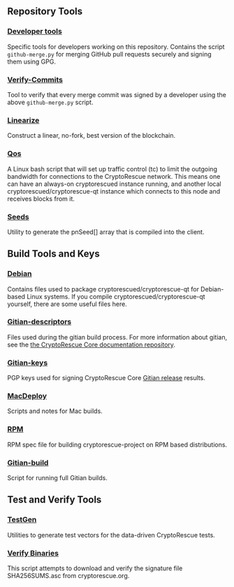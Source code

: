 Repository Tools
---------------------

### [Developer tools](/contrib/devtools) ###
Specific tools for developers working on this repository.
Contains the script `github-merge.py` for merging GitHub pull requests securely and signing them using GPG.

### [Verify-Commits](/contrib/verify-commits) ###
Tool to verify that every merge commit was signed by a developer using the above `github-merge.py` script.

### [Linearize](/contrib/linearize) ###
Construct a linear, no-fork, best version of the blockchain.

### [Qos](/contrib/qos) ###

A Linux bash script that will set up traffic control (tc) to limit the outgoing bandwidth for connections to the CryptoRescue network. This means one can have an always-on cryptorescued instance running, and another local cryptorescued/cryptorescue-qt instance which connects to this node and receives blocks from it.

### [Seeds](/contrib/seeds) ###
Utility to generate the pnSeed[] array that is compiled into the client.

Build Tools and Keys
---------------------

### [Debian](/contrib/debian) ###
Contains files used to package cryptorescued/cryptorescue-qt
for Debian-based Linux systems. If you compile cryptorescued/cryptorescue-qt yourself, there are some useful files here.

### [Gitian-descriptors](/contrib/gitian-descriptors) ###
Files used during the gitian build process. For more information about gitian, see the [the CryptoRescue Core documentation repository](https://github.com/cryptorescue-project/docs).

### [Gitian-keys](/contrib/gitian-keys)
PGP keys used for signing CryptoRescue Core [Gitian release](/doc/release-process.md) results.

### [MacDeploy](/contrib/macdeploy) ###
Scripts and notes for Mac builds. 

### [RPM](/contrib/rpm) ###
RPM spec file for building cryptorescue-project on RPM based distributions.

### [Gitian-build](/contrib/gitian-build.sh) ###
Script for running full Gitian builds.

Test and Verify Tools 
---------------------

### [TestGen](/contrib/testgen) ###
Utilities to generate test vectors for the data-driven CryptoRescue tests.

### [Verify Binaries](/contrib/verifybinaries) ###
This script attempts to download and verify the signature file SHA256SUMS.asc from cryptorescue.org.
